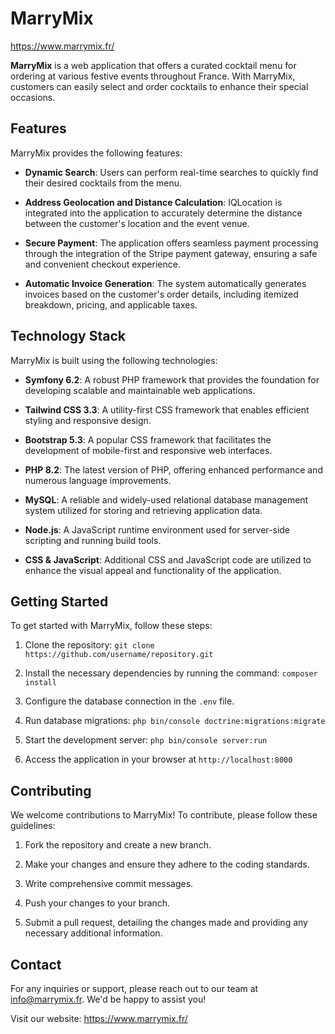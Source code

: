 # MarryMix

https://www.marrymix.fr/

**MarryMix** is a web application that offers a curated cocktail menu for ordering at various festive events throughout France. With MarryMix, customers can easily select and order cocktails to enhance their special occasions.

## Features

MarryMix provides the following features:

- **Dynamic Search**: Users can perform real-time searches to quickly find their desired cocktails from the menu.

- **Address Geolocation and Distance Calculation**: IQLocation is integrated into the application to accurately determine the distance between the customer's location and the event venue.

- **Secure Payment**: The application offers seamless payment processing through the integration of the Stripe payment gateway, ensuring a safe and convenient checkout experience.

- **Automatic Invoice Generation**: The system automatically generates invoices based on the customer's order details, including itemized breakdown, pricing, and applicable taxes.

## Technology Stack

MarryMix is built using the following technologies:

- **Symfony 6.2**: A robust PHP framework that provides the foundation for developing scalable and maintainable web applications.

- **Tailwind CSS 3.3**: A utility-first CSS framework that enables efficient styling and responsive design.

- **Bootstrap 5.3**: A popular CSS framework that facilitates the development of mobile-first and responsive web interfaces.

- **PHP 8.2**: The latest version of PHP, offering enhanced performance and numerous language improvements.

- **MySQL**: A reliable and widely-used relational database management system utilized for storing and retrieving application data.

- **Node.js**: A JavaScript runtime environment used for server-side scripting and running build tools.

- **CSS & JavaScript**: Additional CSS and JavaScript code are utilized to enhance the visual appeal and functionality of the application.

## Getting Started

To get started with MarryMix, follow these steps:

1. Clone the repository: `git clone https://github.com/username/repository.git`

2. Install the necessary dependencies by running the command: `composer install`

3. Configure the database connection in the `.env` file.

4. Run database migrations: `php bin/console doctrine:migrations:migrate`

5. Start the development server: `php bin/console server:run`

6. Access the application in your browser at `http://localhost:8000`

## Contributing

We welcome contributions to MarryMix! To contribute, please follow these guidelines:

1. Fork the repository and create a new branch.

2. Make your changes and ensure they adhere to the coding standards.

3. Write comprehensive commit messages.

4. Push your changes to your branch.

5. Submit a pull request, detailing the changes made and providing any necessary additional information.

## Contact

For any inquiries or support, please reach out to our team at info@marrymix.fr. We'd be happy to assist you!

Visit our website: https://www.marrymix.fr/
